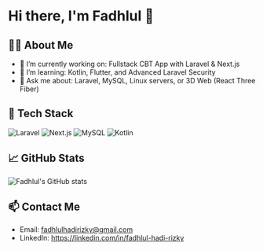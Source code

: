 # Hi there, I'm Fadhlul 👋

## 👨‍💻 About Me
- 🔭 I’m currently working on: Fullstack CBT App with Laravel & Next.js
- 🌱 I’m learning: Kotlin, Flutter, and Advanced Laravel Security
- 💬 Ask me about: Laravel, MySQL, Linux servers, or 3D Web (React Three Fiber)

## 🚀 Tech Stack
![Laravel](https://img.shields.io/badge/Laravel-F55247?style=for-the-badge&logo=laravel&logoColor=white)
![Next.js](https://img.shields.io/badge/Next.js-000000?style=for-the-badge&logo=next.js&logoColor=white)
![MySQL](https://img.shields.io/badge/MySQL-00758F?style=for-the-badge&logo=mysql&logoColor=white)
![Kotlin](https://img.shields.io/badge/Kotlin-7F52FF?style=for-the-badge&logo=kotlin&logoColor=white)

## 📈 GitHub Stats
![Fadhlul's GitHub stats](https://github-readme-stats.vercel.app/api?username=fadhlulhadirizky&show_icons=true&theme=radical)

## 📫 Contact Me
- Email: fadhlulhadirizky@gmail.com
- LinkedIn: https://linkedin.com/in/fadhlul-hadi-rizky

